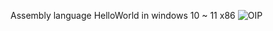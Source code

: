 Assembly language HelloWorld in windows 10 ~ 11 x86 
![OIP](https://github.com/DisplaybookGithub/Windows-Assembly-HelloWorld/assets/120120666/842284b3-800b-4cba-99ae-4dc7f2eacdcd)
